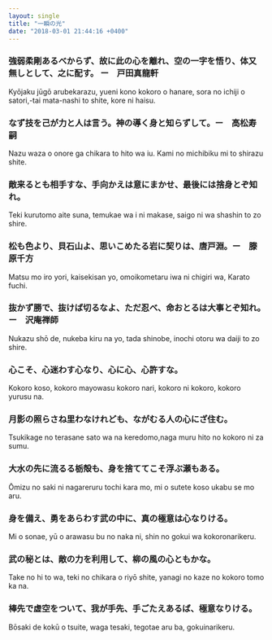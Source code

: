 ```yaml
---
layout: single
title: "一瞬の光"
date: "2018-03-01 21:44:16 +0400"
---
```


### 強弱柔剛あるべからず、故に此の心を離れ、空の一字を悟り、体又無しとして、之に配す。 ー　戸田真龍軒
Kyōjaku jūgō arubekarazu, yueni kono kokoro o hanare, sora no ichiji o satori,-tai mata-nashi to shite, kore ni haisu.

### なず技を己が力と人は言う。神の導く身と知らずして。ー　高松寿嗣
Nazu waza o onore ga chikara to hito wa iu. Kami no michibiku mi to shirazu shite.

### 敵来るとも相手すな、手向かえは意にまかせ、最後には捨身とぞ知れ。

Teki kurutomo aite suna, temukae wa i ni makase, saigo ni wa shashin to zo shire.

### 松も色より、貝石山よ、思いこめたる岩に契りは、唐戸淵。ー　滕原千方

Matsu mo iro yori, kaisekisan yo, omoikometaru iwa ni chigiri wa, Karato fuchi.

### 抜かず勝で、抜けば切るなよ、ただ忍べ、命おとるは大事とぞ知れ。　ー　沢庵禅師
Nukazu shō de, nukeba kiru na yo, tada shinobe, inochi otoru wa daiji to zo shire.

### 心こそ、心迷わす心なり、心に心、心許すな。
Kokoro koso, kokoro mayowasu kokoro nari, kokoro ni kokoro, kokoro yurusu na.

### 月影の照らさね里わなけれども、ながむる人の心にざ住む。

Tsukikage no terasane sato wa na keredomo,naga muru hito no kokoro ni za sumu.

### 大水の先に流るる栃殻も、身を捨ててこそ浮ぶ瀬もある。
Ōmizu no saki ni nagareruru tochi kara mo, mi o sutete koso ukabu se mo aru.

### 身を備え、勇をあらわす武の中に、真の極意は心なりける。
Mi o sonae, yū o arawasu bu no naka ni, shin no gokui wa kokoronarikeru.

### 武の秘とは、敵の力を利用して、柳の風の心ともかな。

Take no hi to wa, teki no chikara o riyō shite, yanagi no kaze no kokoro tomo ka na.

### 棒先で虚空をついて、我が手先、手ごたえあるば、極意なりける。

Bōsaki de kokū o tsuite, waga tesaki, tegotae aru ba, gokuinarikeru.
